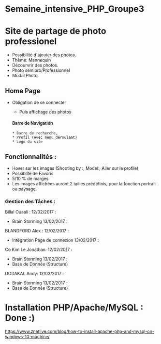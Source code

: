 # Semaine_intensive_PHP_Groupe3


# Site de partage de photo professionel

- Possibilité d'ajouter des photos.
- Thème: Mannequin
- Décourvrir des photos.
- Photo semipro/Professionnel
- Modal Photo


## Home Page

- Obligation de se connecter
  * Puis affichage des photos

  #### Barre de Navigation
      * Barre de recherche,
      * Profil (Avec menu déroulant)
      * Logo du site

## Fonctionnalités :

- Hover sur les images (Shooting by :, Model:, Aller sur le profile)
- Possiblité de Favoris
- 5/10 % de marges
- Les images affichées auront 2 tailles prédéfinis, pour la fonction portrait ou paysage.



### Gestion des Tâches :

Billal Ouaali :
12/02/2017 :
- Brain Storming
13/02/2017 :


BLANDFORD Alex :
12/02/2017 : 
- Intégration Page de connexion
13/02/2017 :


Co Kim Le Jonathan:
12/02/2017 :
- Brain Storming
13/02/2017 :
- Base de Donnée (Structure)

DODAKAL Andy:
12/02/2017 :
- Brain Storming
13/02/2017 :
- Base de Donnée (Structure)
 

# Installation PHP/Apache/MySQL : Done :)



https://www.znetlive.com/blog/how-to-install-apache-php-and-mysql-on-windows-10-machine/
